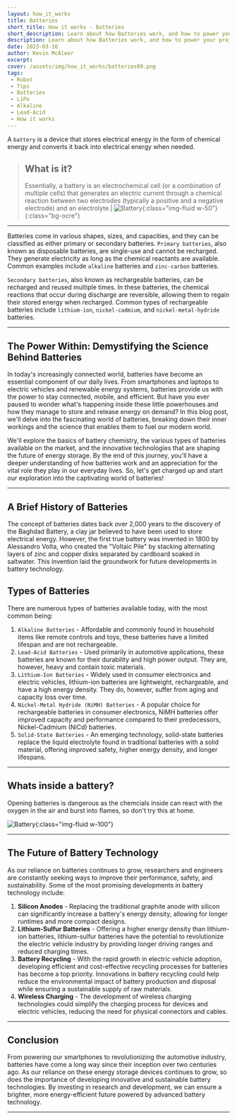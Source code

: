 ```yaml
---
layout: how_it_works
title: Batteries
short_title: How it works - Batteries
short_description: Learn about how Batteries work, and how to power your projects
description: Learn about how Batteries work, and how to power your projects
date: 2023-03-16
author: Kevin McAleer
excerpt: 
cover: /assets/img/how_it_works/batteries09.png
tags:
 - Robot
 - Tips
 - Batteries
 - LiPo
 - Alkaline
 - Lead-Acid
 - How it works
---
```


A `battery` is a device that stores electrical energy in the form of chemical energy and converts it back into electrical energy when needed.

> ## What is it?
>
> Essentially, a battery is an electrochemical cell (or a combination of multiple cells) that generates an electric current through a chemical reaction between two electrodes (typically a positive and a negative electrode) and an electrolyte.| ![Battery](/assets/img/how_it_works/batteries08.png){:class="img-fluid w-50"}
{:class="bg-ocre"}

---

Batteries come in various shapes, sizes, and capacities, and they can be classified as either primary or secondary batteries. `Primary batteries`, also known as disposable batteries, are single-use and cannot be recharged. They generate electricity as long as the chemical reactants are available. Common examples include `alkaline` batteries and `zinc-carbon` batteries.

`Secondary batteries`, also known as rechargeable batteries, can be recharged and reused multiple times. In these batteries, the chemical reactions that occur during discharge are reversible, allowing them to regain their stored energy when recharged. Common types of rechargeable batteries include `lithium-ion`, `nickel-cadmium`, and `nickel-metal-hydride` batteries.

---

## The Power Within: Demystifying the Science Behind Batteries

In today's increasingly connected world, batteries have become an essential component of our daily lives. From smartphones and laptops to electric vehicles and renewable energy systems, batteries provide us with the power to stay connected, mobile, and efficient. But have you ever paused to wonder what's happening inside these little powerhouses and how they manage to store and release energy on demand? In this blog post, we'll delve into the fascinating world of batteries, breaking down their inner workings and the science that enables them to fuel our modern world.

We'll explore the basics of battery chemistry, the various types of batteries available on the market, and the innovative technologies that are shaping the future of energy storage. By the end of this journey, you'll have a deeper understanding of how batteries work and an appreciation for the vital role they play in our everyday lives. So, let's get charged up and start our exploration into the captivating world of batteries!

---

## A Brief History of Batteries

The concept of batteries dates back over 2,000 years to the discovery of the Baghdad Battery, a clay jar believed to have been used to store electrical energy. However, the first true battery was invented in 1800 by Alessandro Volta, who created the "Voltaic Pile" by stacking alternating layers of zinc and copper disks separated by cardboard soaked in saltwater. This invention laid the groundwork for future developments in battery technology.

## Types of Batteries

There are numerous types of batteries available today, with the most common being:

1. `Alkaline Batteries` - Affordable and commonly found in household items like remote controls and toys, these batteries have a limited lifespan and are not rechargeable.
1. `Lead-Acid Batteries` - Used primarily in automotive applications, these batteries are known for their durability and high power output. They are, however, heavy and contain toxic materials.
1. `Lithium-Ion Batteries` - Widely used in consumer electronics and electric vehicles, lithium-ion batteries are lightweight, rechargeable, and have a high energy density. They do, however, suffer from aging and capacity loss over time.
1. `Nickel-Metal Hydride (NiMH) Batteries` - A popular choice for rechargeable batteries in consumer electronics, NiMH batteries offer improved capacity and performance compared to their predecessors, Nickel-Cadmium (NiCd) batteries.
1. `Solid-State Batteries` - An emerging technology, solid-state batteries replace the liquid electrolyte found in traditional batteries with a solid material, offering improved safety, higher energy density, and longer lifespans.

---

## Whats inside a battery?

Opening batteries is dangerous as the chemcials inside can react with the oxygen in the air and burst into flames, so don't try this at home.

![Battery](/assets/img/how_it_works/battery_inside.jpg){:class="img-fluid w-100"}

---

## The Future of Battery Technology

As our reliance on batteries continues to grow, researchers and engineers are constantly seeking ways to improve their performance, safety, and sustainability. Some of the most promising developments in battery technology include:

1. **Silicon Anodes** - Replacing the traditional graphite anode with silicon can significantly increase a battery's energy density, allowing for longer runtimes and more compact designs.
1. **Lithium-Sulfur Batteries** - Offering a higher energy density than lithium-ion batteries, lithium-sulfur batteries have the potential to revolutionize the electric vehicle industry by providing longer driving ranges and reduced charging times.
1. **Battery Recycling** - With the rapid growth in electric vehicle adoption, developing efficient and cost-effective recycling processes for batteries has become a top priority. Innovations in battery recycling could help reduce the environmental impact of battery production and disposal while ensuring a sustainable supply of raw materials.
1. **Wireless Charging** - The development of wireless charging technologies could simplify the charging process for devices and electric vehicles, reducing the need for physical connectors and cables.

---

## Conclusion

From powering our smartphones to revolutionizing the automotive industry, batteries have come a long way since their inception over two centuries ago. As our reliance on these energy storage devices continues to grow, so does the importance of developing innovative and sustainable battery technologies. By investing in research and development, we can ensure a brighter, more energy-efficient future powered by advanced battery technology.

---
